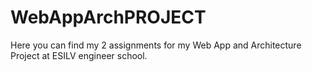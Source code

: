 # WebAppArchPROJECT

Here you can find my 2 assignments for my Web App and Architecture Project at ESILV engineer school.
